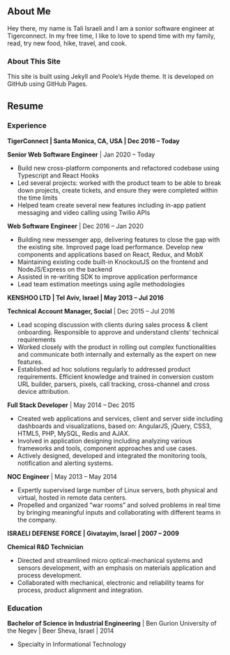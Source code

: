 ## About Me

Hey there, my name is Tali Israeli and I am a sonior software engineer at Tigerconnect. In my free time, I like to love to spend time with my family, read, try new food, hike, travel, and cook.


### About This Site

This site is built using Jekyll and Poole’s Hyde theme. It is developed on GitHub using GitHub Pages.

## Resume

### Experience

**TigerConnect | Santa Monica, CA, USA | Dec 2016 – Today**

**Senior Web Software Engineer** | Jan 2020 – Today
- Build new cross-platform components and refactored codebase using Typescript and React Hooks
- Led several projects: worked with the product team to be able to break down projects, create tickets, and ensure they were completed within the time limits
- Helped team create several new features including in-app patient messaging and video calling using Twilio APIs

**Web Software Engineer** | Dec 2016 – Jan 2020
- Building new messenger app, delivering features to close the gap with the existing site. Improved page load performance. Develop new components and applications based on React, Redux, and MobX
- Maintaining existing code built-in KnockoutJS on the frontend and NodeJS/Express on the backend
- Assisted in re-writing SDK to improve application performance
- Lead team estimation meetings using agile methodologies

**KENSHOO LTD | Tel Aviv, Israel | May 2013 – Jul 2016**

**Technical Account Manager, Social** | Dec 2015 – Jul 2016
- Lead scoping discussion with clients during sales process & client onboarding. Responsible to approve and understand clients’ technical requirements
- Worked closely with the product in rolling out complex functionalities and communicate both internally and externally as the expert on new features.
- Established ad hoc solutions regularly to addressed product requirements. Efficient knowledge and trained in conversion custom URL builder, parsers, pixels, call tracking, cross-channel and cross device attribution.

**Full Stack Developer** | May 2014 – Dec 2015
- Created web applications and services, client and server side including dashboards and visualizations, based on: AngularJS, jQuery, CSS3, HTML5, PHP, MySQL, Redis and AJAX. 
- Involved in application designing including analyzing various frameworks and tools, component approaches and use cases.
- Actively designed, developed and integrated the monitoring tools, notification and alerting systems.


**NOC Engineer** | May 2013 – May 2014
- Expertly supervised large number of Linux servers, both physical and virtual, hosted in remote data centers.
- Propelled and organized “war rooms” and solved problems in real time by bringing meaningful inputs and collaborating with different teams in the company.

**ISRAELI DEFENSE FORCE | Givatayim, Israel | 2007 – 2009**

**Chemical R&D Technician**
- Directed and streamlined micro optical-mechanical systems and sensors development, with an emphasis on materials application and process development.
- Collaborated with mechanical, electronic and reliability teams for process, product alignment and integration.



### Education

**Bachelor of Science in Industrial Engineering** | Ben Gurion University of the Negev | Beer Sheva, Israel | 2014
- Specialty in Informational Technology
